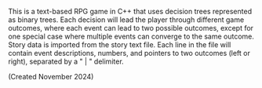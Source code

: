This is a text-based RPG game in C++ that uses decision trees represented as binary trees. 
Each decision will lead the player through different game outcomes, where each event can lead to two possible outcomes, except for one special case where multiple events can converge to the same outcome.
Story data is imported from the story text file.
Each line in the file will contain event descriptions, numbers, and pointers to two outcomes (left or right), separated by a " | " delimiter. 

(Created November 2024)
